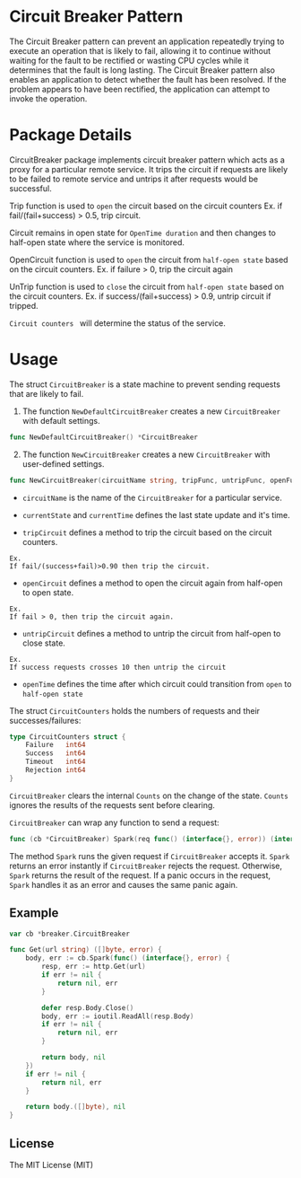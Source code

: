 # Circuit Breaker Pattern 

The Circuit Breaker pattern can prevent an application repeatedly trying to execute an operation that is likely to fail, allowing it to continue without waiting for the fault to be rectified or wasting CPU cycles while it determines that the fault is long lasting. The Circuit Breaker pattern also enables an application to detect whether the fault has been resolved. If the problem appears to have been rectified, the application can attempt to invoke the operation.

# Package Details
 
CircuitBreaker package implements circuit breaker pattern which acts as a proxy for a particular remote service. It trips the circuit if requests are likely to be failed to remote service and untrips it after requests would be successful.

Trip function is used to ```open``` the circuit based on the circuit counters
Ex. if fail/(fail+success) > 0.5, trip circuit.

Circuit remains in open state for ```OpenTime duration``` and then changes to half-open state where the service is monitored.

OpenCircuit function is used to ```open``` the circuit from ```half-open state``` based on the circuit counters.
Ex. if failure > 0, trip the circuit again 

UnTrip function is used to ```close``` the circuit from ```half-open state``` based on the circuit counters.
Ex. if success/(fail+success) > 0.9, untrip circuit if tripped.

```Circuit counters ``` will determine the status of the service.

# Usage 

The struct `CircuitBreaker` is a state machine to prevent sending requests that are likely to fail.

1. The function `NewDefaultCircuitBreaker` creates a new `CircuitBreaker` with default settings.

```go
func NewDefaultCircuitBreaker() *CircuitBreaker
```


2. The function `NewCircuitBreaker` creates a new `CircuitBreaker` with user-defined settings.

```go
func NewCircuitBreaker(circuitName string, tripFunc, untripFunc, openFunc func(CircuitCounters) bool, openT int) *CircuitBreaker
```

- `circuitName` is the name of the `CircuitBreaker` for a particular service.

- `currentState` and `currentTime` defines the last state update and it's time. 

- `tripCircuit` defines a method to trip the circuit based on the circuit counters. 

```
Ex. 
If fail/(success+fail)>0.90 then trip the circuit. 
```
- `openCircuit` defines a method to open the circuit again from half-open to open state. 

```
Ex. 
If fail > 0, then trip the circuit again.
```

- `untripCircuit` defines a method to untrip the circuit from half-open to close state. 

```
Ex. 
If success requests crosses 10 then untrip the circuit
```

- `openTime` defines the time after which circuit could transition from ```open``` to ```half-open state ```

The struct `CircuitCounters` holds the numbers of requests and their successes/failures:

```go
type CircuitCounters struct {
	Failure   int64
	Success   int64
	Timeout   int64
	Rejection int64
}
```

`CircuitBreaker` clears the internal `Counts`
on the change of the state. `Counts` ignores the results of the requests sent before clearing.

`CircuitBreaker` can wrap any function to send a request:

```go
func (cb *CircuitBreaker) Spark(req func() (interface{}, error)) (interface{}, error)
```

The method `Spark` runs the given request if `CircuitBreaker` accepts it.
`Spark` returns an error instantly if `CircuitBreaker` rejects the request.
Otherwise, `Spark` returns the result of the request.
If a panic occurs in the request, `Spark` handles it as an error and causes the same panic again.

Example
-------

```go
var cb *breaker.CircuitBreaker

func Get(url string) ([]byte, error) {
	body, err := cb.Spark(func() (interface{}, error) {
		resp, err := http.Get(url)
		if err != nil {
			return nil, err
		}

		defer resp.Body.Close()
		body, err := ioutil.ReadAll(resp.Body)
		if err != nil {
			return nil, err
		}

		return body, nil
	})
	if err != nil {
		return nil, err
	}

	return body.([]byte), nil
}
```

License
-------

The MIT License (MIT)
